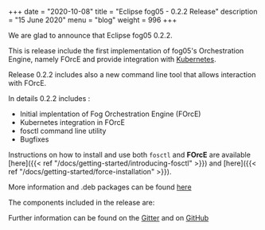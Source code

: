 +++
date = "2020-10-08"
title = "Eclipse fog05 - 0.2.2 Release"
description = "15 June 2020"
menu = "blog"
weight = 996
+++

We are glad to announce that Eclipse fog05 0.2.2.



This is release include the first implementation of fog05's Orchestration Engine, namely FOrcE and provide integration with [Kubernetes](https://kubernetes.io/).


Release 0.2.2 includes also a new command line tool that allows interaction with FOrcE.

In details 0.2.2 includes :
- Initial implentation of Fog Orchestration Engine (FOrcE)
- Kubernetes integration in FOrcE
- fosctl command line utility
- Bugfixes

Instructions on how to install and use both `fosctl` and **FOrcE** are available [here]({{< ref "/docs/getting-started/introducing-fosctl" >}}) and [here]({{< ref "/docs/getting-started/force-installation" >}}).


More information and .deb packages can be found [here](https://github.com/eclipse-fog05/fog05/releases/tag/v0.2.2)

The components included in the release are:

Further information can be found on the [Gitter](https://gitter.im/atolab/fog05) and on [GitHub](https://github.com/eclipse-fog05/fog05)